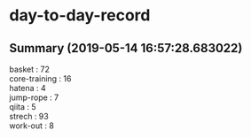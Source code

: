 # day-to-day-record  
## Summary  (2019-05-14 16:57:28.683022)  
basket : 72  
core-training : 16  
hatena : 4  
jump-rope : 7  
qiita : 5  
strech : 93  
work-out : 8  
